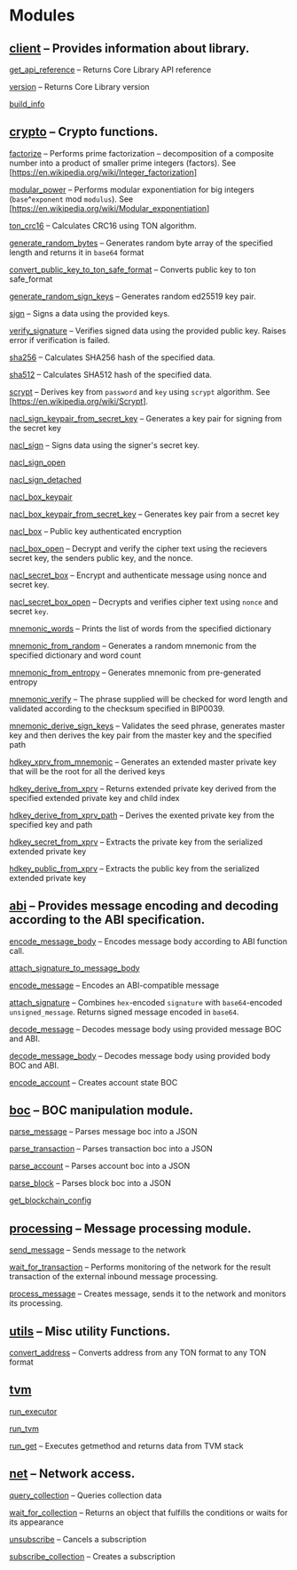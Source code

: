 # Modules
## [client](mod_client.md) – Provides information about library.

[get_api_reference](mod_client.md#get_api_reference) – Returns Core Library API reference

[version](mod_client.md#version) – Returns Core Library version

[build_info](mod_client.md#build_info)

## [crypto](mod_crypto.md) – Crypto functions.

[factorize](mod_crypto.md#factorize) – Performs prime factorization – decomposition of a composite number into a product of smaller prime integers (factors). See [https://en.wikipedia.org/wiki/Integer_factorization]

[modular_power](mod_crypto.md#modular_power) – Performs modular exponentiation for big integers (`base`^`exponent` mod `modulus`). See [https://en.wikipedia.org/wiki/Modular_exponentiation]

[ton_crc16](mod_crypto.md#ton_crc16) – Calculates CRC16 using TON algorithm.

[generate_random_bytes](mod_crypto.md#generate_random_bytes) – Generates random byte array of the specified length and returns it in `base64` format

[convert_public_key_to_ton_safe_format](mod_crypto.md#convert_public_key_to_ton_safe_format) – Converts public key to ton safe_format

[generate_random_sign_keys](mod_crypto.md#generate_random_sign_keys) – Generates random ed25519 key pair.

[sign](mod_crypto.md#sign) – Signs a data using the provided keys.

[verify_signature](mod_crypto.md#verify_signature) – Verifies signed data using the provided public key. Raises error if verification is failed.

[sha256](mod_crypto.md#sha256) – Calculates SHA256 hash of the specified data.

[sha512](mod_crypto.md#sha512) – Calculates SHA512 hash of the specified data.

[scrypt](mod_crypto.md#scrypt) – Derives key from `password` and `key` using `scrypt` algorithm. See [https://en.wikipedia.org/wiki/Scrypt].

[nacl_sign_keypair_from_secret_key](mod_crypto.md#nacl_sign_keypair_from_secret_key) – Generates a key pair for signing from the secret key

[nacl_sign](mod_crypto.md#nacl_sign) – Signs data using the signer's secret key.

[nacl_sign_open](mod_crypto.md#nacl_sign_open)

[nacl_sign_detached](mod_crypto.md#nacl_sign_detached)

[nacl_box_keypair](mod_crypto.md#nacl_box_keypair)

[nacl_box_keypair_from_secret_key](mod_crypto.md#nacl_box_keypair_from_secret_key) – Generates key pair from a secret key

[nacl_box](mod_crypto.md#nacl_box) – Public key authenticated encryption

[nacl_box_open](mod_crypto.md#nacl_box_open) – Decrypt and verify the cipher text using the recievers secret key, the senders public key, and the nonce.

[nacl_secret_box](mod_crypto.md#nacl_secret_box) – Encrypt and authenticate message using nonce and secret key.

[nacl_secret_box_open](mod_crypto.md#nacl_secret_box_open) – Decrypts and verifies cipher text using `nonce` and secret `key`.

[mnemonic_words](mod_crypto.md#mnemonic_words) – Prints the list of words from the specified dictionary

[mnemonic_from_random](mod_crypto.md#mnemonic_from_random) – Generates a random mnemonic from the specified dictionary and word count

[mnemonic_from_entropy](mod_crypto.md#mnemonic_from_entropy) – Generates mnemonic from pre-generated entropy

[mnemonic_verify](mod_crypto.md#mnemonic_verify) – The phrase supplied will be checked for word length and validated according to the checksum specified in BIP0039.

[mnemonic_derive_sign_keys](mod_crypto.md#mnemonic_derive_sign_keys) – Validates the seed phrase, generates master key and then derives the key pair from the master key and the specified path

[hdkey_xprv_from_mnemonic](mod_crypto.md#hdkey_xprv_from_mnemonic) – Generates an extended master private key that will be the root for all the derived keys

[hdkey_derive_from_xprv](mod_crypto.md#hdkey_derive_from_xprv) – Returns extended private key derived from the specified extended private key and child index

[hdkey_derive_from_xprv_path](mod_crypto.md#hdkey_derive_from_xprv_path) – Derives the exented private key from the specified key and path

[hdkey_secret_from_xprv](mod_crypto.md#hdkey_secret_from_xprv) – Extracts the private key from the serialized extended private key

[hdkey_public_from_xprv](mod_crypto.md#hdkey_public_from_xprv) – Extracts the public key from the serialized extended private key

## [abi](mod_abi.md) – Provides message encoding and decoding according to the ABI specification.

[encode_message_body](mod_abi.md#encode_message_body) – Encodes message body according to ABI function call.

[attach_signature_to_message_body](mod_abi.md#attach_signature_to_message_body)

[encode_message](mod_abi.md#encode_message) – Encodes an ABI-compatible message

[attach_signature](mod_abi.md#attach_signature) – Combines `hex`-encoded `signature` with `base64`-encoded `unsigned_message`. Returns signed message encoded in `base64`.

[decode_message](mod_abi.md#decode_message) – Decodes message body using provided message BOC and ABI.

[decode_message_body](mod_abi.md#decode_message_body) – Decodes message body using provided body BOC and ABI.

[encode_account](mod_abi.md#encode_account) – Creates account state BOC

## [boc](mod_boc.md) – BOC manipulation module.

[parse_message](mod_boc.md#parse_message) – Parses message boc into a JSON

[parse_transaction](mod_boc.md#parse_transaction) – Parses transaction boc into a JSON

[parse_account](mod_boc.md#parse_account) – Parses account boc into a JSON

[parse_block](mod_boc.md#parse_block) – Parses block boc into a JSON

[get_blockchain_config](mod_boc.md#get_blockchain_config)

## [processing](mod_processing.md) – Message processing module.

[send_message](mod_processing.md#send_message) – Sends message to the network

[wait_for_transaction](mod_processing.md#wait_for_transaction) – Performs monitoring of the network for the result transaction of the external inbound message processing.

[process_message](mod_processing.md#process_message) – Creates message, sends it to the network and monitors its processing.

## [utils](mod_utils.md) – Misc utility Functions.

[convert_address](mod_utils.md#convert_address) – Converts address from any TON format to any TON format

## [tvm](mod_tvm.md)

[run_executor](mod_tvm.md#run_executor)

[run_tvm](mod_tvm.md#run_tvm)

[run_get](mod_tvm.md#run_get) – Executes getmethod and returns data from TVM stack

## [net](mod_net.md) – Network access.

[query_collection](mod_net.md#query_collection) – Queries collection data

[wait_for_collection](mod_net.md#wait_for_collection) – Returns an object that fulfills the conditions or waits for its appearance

[unsubscribe](mod_net.md#unsubscribe) – Cancels a subscription

[subscribe_collection](mod_net.md#subscribe_collection) – Creates a subscription

